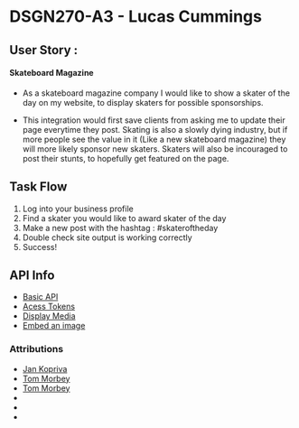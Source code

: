 # DSGN270-A3 - Lucas Cummings

## User Story :
#### Skateboard Magazine
* As a skateboard magazine company I would like to show a skater of the day on my website, to display skaters for possible sponsorships.

* This integration would first save clients from asking me to update their page everytime they post. Skating is also a slowly dying industry, but if more people see the value in it (Like a new skateboard magazine) they will more likely sponsor new skaters. Skaters will also be incouraged to post their stunts, to hopefully get featured on the page.

## Task Flow
1. Log into your business profile
2. Find a skater you would like to award skater of the day
3. Make a new post with the hashtag : #skateroftheday
4. Double check site output is working correctly
5. Success! 

## API Info
* [Basic API](https://developers.facebook.com/docs/instagram-basic-display-api)
* [Acess Tokens](https://developers.facebook.com/docs/instagram-basic-display-api/overview#instagram-user-access-tokens)
* [Display Media](https://developers.facebook.com/docs/instagram-basic-display-api/reference/media)
* [Embed an image](https://developers.facebook.com/docs/instagram/oembed)

### Attributions
* [Jan Kopriva](https://unsplash.com/photos/UMOrfrVby6M)
* [Tom Morbey](https://unsplash.com/photos/r1SwcagHVG0)
* [Tom Morbey](https://unsplash.com/photos/QJz32ZuCArg)
* []()
* []()
* []()